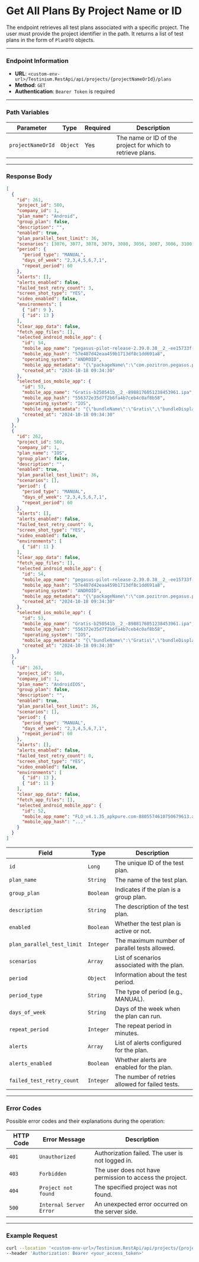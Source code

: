 # Get All Plans By Project Name or ID

The endpoint retrieves all test plans associated with a specific project. The user must provide the project identifier in the path. It returns a list of test plans in the form of `PlanDTO` objects.

***

### Endpoint Information

* **URL**: `<custom-env-url>/Testinium.RestApi/api/projects/{projectNameOrId}/plans`
* **Method**: `GET`
* **Authentication**: `Bearer Token` is required

***

### Path Variables

| Parameter         | Type     | Required | Description                                                |
| ----------------- | -------- | -------- | ---------------------------------------------------------- |
| `projectNameOrId` | `Object` | Yes      | The name or ID of the project for which to retrieve plans. |

***

### Response Body

```json
[
  {
    "id": 261,
    "project_id": 580,
    "company_id": 1,
    "plan_name": "Android",
    "group_plan": false,
    "description": "",
    "enabled": true,
    "plan_parallel_test_limit": 36,
    "scenarios": [3076, 3077, 3078, 3079, 3080, 3056, 3087, 3086, 3100],
    "period": {
      "period_type": "MANUAL",
      "days_of_week": "2,3,4,5,6,7,1",
      "repeat_period": 60
    },
    "alerts": [],
    "alerts_enabled": false,
    "failed_test_retry_count": 3,
    "screen_shot_type": "YES",
    "video_enabled": false,
    "environments": [
      { "id": 9 },
      { "id": 13 }
    ],
    "clear_app_data": false,
    "fetch_app_files": [],
    "selected_android_mobile_app": {
      "id": 54,
      "mobile_app_name": "pegasus-pilot-release-2.39.0.38__2_-ee15733f-2799725523214323595.apk",
      "mobile_app_hash": "57e487d42eaa459b1713df8c1dd691a8",
      "operating_system": "ANDROID",
      "mobile_app_metadata": "{\"packageName\":\"com.pozitron.pegasus.pilotRelease\",\"label\":\"PGS Pilot\",\"icon\":\"res/u3.png\",\"versionName\":\"2.39.0.38\",\"versionCode\":119,\"minSdkVersion\":\"23\",\"targetSdkVersion\":\"33\"}",
      "created_at": "2024-10-18 09:34:30"
    },
    "selected_ios_mobile_app": {
      "id": 53,
      "mobile_app_name": "Gratis-b250541b__2_-8988176051238453961.ipa",
      "mobile_app_hash": "556372e35d7f2b6fa4b7ceb4c0af8b58",
      "operating_system": "IOS",
      "mobile_app_metadata": "{\"bundleName\":\"Gratis\",\"bundleDisplayName\":\"Gratis\",\"bundleVersion\":\"3.2.12\",\"bundleMinOsVersion\":\"12.0\",\"bundleDevelopmentRegion\":\"tr\",\"bundleExecutable\":\"Gratis\",\"bundleIconFiles\":\"\",\"bundleInfoDictVersion\":\"6.0\",\"bundlePackageType\":\"APPL\",\"bundleMainStoryBoardFile\":\"Main\"}",
      "created_at": "2024-10-18 09:34:30"
    }
  },
  {
    "id": 262,
    "project_id": 580,
    "company_id": 1,
    "plan_name": "IOS",
    "group_plan": false,
    "description": "",
    "enabled": true,
    "plan_parallel_test_limit": 36,
    "scenarios": [],
    "period": {
      "period_type": "MANUAL",
      "days_of_week": "2,3,4,5,6,7,1",
      "repeat_period": 60
    },
    "alerts": [],
    "alerts_enabled": false,
    "failed_test_retry_count": 0,
    "screen_shot_type": "YES",
    "video_enabled": false,
    "environments": [
      { "id": 11 }
    ],
    "clear_app_data": false,
    "fetch_app_files": [],
    "selected_android_mobile_app": {
      "id": 54,
      "mobile_app_name": "pegasus-pilot-release-2.39.0.38__2_-ee15733f-2799725523214323595.apk",
      "mobile_app_hash": "57e487d42eaa459b1713df8c1dd691a8",
      "operating_system": "ANDROID",
      "mobile_app_metadata": "{\"packageName\":\"com.pozitron.pegasus.pilotRelease\",\"label\":\"PGS Pilot\",\"icon\":\"res/u3.png\",\"versionName\":\"2.39.0.38\",\"versionCode\":119,\"minSdkVersion\":\"23\",\"targetSdkVersion\":\"33\"}",
      "created_at": "2024-10-18 09:34:30"
    },
    "selected_ios_mobile_app": {
      "id": 53,
      "mobile_app_name": "Gratis-b250541b__2_-8988176051238453961.ipa",
      "mobile_app_hash": "556372e35d7f2b6fa4b7ceb4c0af8b58",
      "operating_system": "IOS",
      "mobile_app_metadata": "{\"bundleName\":\"Gratis\",\"bundleDisplayName\":\"Gratis\",\"bundleVersion\":\"3.2.12\",\"bundleMinOsVersion\":\"12.0\",\"bundleDevelopmentRegion\":\"tr\",\"bundleExecutable\":\"Gratis\",\"bundleIconFiles\":\"\",\"bundleInfoDictVersion\":\"6.0\",\"bundlePackageType\":\"APPL\",\"bundleMainStoryBoardFile\":\"Main\"}",
      "created_at": "2024-10-18 09:34:30"
    }
  },
  {
    "id": 263,
    "project_id": 580,
    "company_id": 1,
    "plan_name": "AndroidIOS",
    "group_plan": false,
    "description": "",
    "enabled": true,
    "plan_parallel_test_limit": 36,
    "scenarios": [],
    "period": {
      "period_type": "MANUAL",
      "days_of_week": "2,3,4,5,6,7,1",
      "repeat_period": 60
    },
    "alerts": [],
    "alerts_enabled": false,
    "failed_test_retry_count": 0,
    "screen_shot_type": "YES",
    "video_enabled": false,
    "environments": [
      { "id": 13 },
      { "id": 11 }
    ],
    "clear_app_data": false,
    "fetch_app_files": [],
    "selected_android_mobile_app": {
      "id": 52,
      "mobile_app_name": "FLO_v4.1.35_apkpure.com-8805574610750679613.apk",
      "mobile_app_hash": "..."
    }
  }
]

```

| Field                      | Type      | Description                                     |
| -------------------------- | --------- | ----------------------------------------------- |
| `id`                       | `Long`    | The unique ID of the test plan.                 |
| `plan_name`                | `String`  | The name of the test plan.                      |
| `group_plan`               | `Boolean` | Indicates if the plan is a group plan.          |
| `description`              | `String`  | The description of the test plan.               |
| `enabled`                  | `Boolean` | Whether the test plan is active or not.         |
| `plan_parallel_test_limit` | `Integer` | The maximum number of parallel tests allowed.   |
| `scenarios`                | `Array`   | List of scenarios associated with the plan.     |
| `period`                   | `Object`  | Information about the test period.              |
| `period_type`              | `String`  | The type of period (e.g., MANUAL).              |
| `days_of_week`             | `String`  | Days of the week when the plan can run.         |
| `repeat_period`            | `Integer` | The repeat period in minutes.                   |
| `alerts`                   | `Array`   | List of alerts configured for the plan.         |
| `alerts_enabled`           | `Boolean` | Whether alerts are enabled for the plan.        |
| `failed_test_retry_count`  | `Integer` | The number of retries allowed for failed tests. |

***

### Error Codes

Possible error codes and their explanations during the operation:

| HTTP Code | Error Message           | Description                                              |
| --------- | ----------------------- | -------------------------------------------------------- |
| `401`     | `Unauthorized`          | Authorization failed. The user is not logged in.         |
| `403`     | `Forbidden`             | The user does not have permission to access the project. |
| `404`     | `Project not found`     | The specified project was not found.                     |
| `500`     | `Internal Server Error` | An unexpected error occurred on the server side.         |

***

### Example Request

```bash
curl --location '<custom-env-url>/Testinium.RestApi/api/projects/{projectNameOrId}/plans' \
--header 'Authorization: Bearer <your_access_token>' 
```
